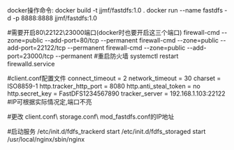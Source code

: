 docker操作命令:
docker build -t jjmf/fastdfs:1.0 .
docker run --name fastdfs -d -p 8888:8888 jjmf/fastdfs:1.0

#需要开启80\22122\23000端口(docker时也要开启这三个端口)
firewall-cmd --zone=public --add-port=80/tcp --permanent 
firewall-cmd --zone=public --add-port=22122/tcp --permanent 
firewall-cmd --zone=public --add-port=23000/tcp --permanent 
#重启防火墙 
systemctl restart firewalld.service 

#client.conf配置文件
connect_timeout = 2
network_timeout = 30
charset = ISO8859-1
http.tracker_http_port = 8080
http.anti_steal_token = no
http.secret_key = FastDFS1234567890
tracker_server = 192.168.1.103:22122 #IP可根据实际情况定,端口不亮

#更改 client.conf\ storage.conf\ mod_fastdfs.conf的IP地址

#启动服务
/etc/init.d/fdfs_trackerd start
/etc/init.d/fdfs_storaged start
/usr/local/nginx/sbin/nginx